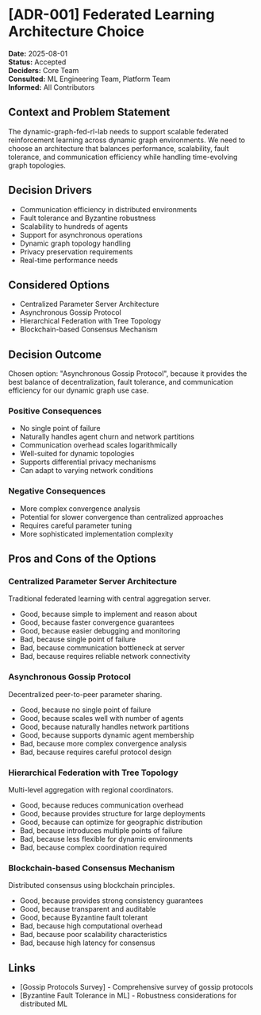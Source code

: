 # [ADR-001] Federated Learning Architecture Choice

**Date:** 2025-08-01  
**Status:** Accepted  
**Deciders:** Core Team  
**Consulted:** ML Engineering Team, Platform Team  
**Informed:** All Contributors

## Context and Problem Statement

The dynamic-graph-fed-rl-lab needs to support scalable federated reinforcement learning across dynamic graph environments. We need to choose an architecture that balances performance, scalability, fault tolerance, and communication efficiency while handling time-evolving graph topologies.

## Decision Drivers

* Communication efficiency in distributed environments
* Fault tolerance and Byzantine robustness
* Scalability to hundreds of agents
* Support for asynchronous operations
* Dynamic graph topology handling
* Privacy preservation requirements
* Real-time performance needs

## Considered Options

* Centralized Parameter Server Architecture
* Asynchronous Gossip Protocol
* Hierarchical Federation with Tree Topology
* Blockchain-based Consensus Mechanism

## Decision Outcome

Chosen option: "Asynchronous Gossip Protocol", because it provides the best balance of decentralization, fault tolerance, and communication efficiency for our dynamic graph use case.

### Positive Consequences

* No single point of failure
* Naturally handles agent churn and network partitions
* Communication overhead scales logarithmically
* Well-suited for dynamic topologies
* Supports differential privacy mechanisms
* Can adapt to varying network conditions

### Negative Consequences

* More complex convergence analysis
* Potential for slower convergence than centralized approaches
* Requires careful parameter tuning
* More sophisticated implementation complexity

## Pros and Cons of the Options

### Centralized Parameter Server Architecture

Traditional federated learning with central aggregation server.

* Good, because simple to implement and reason about
* Good, because faster convergence guarantees
* Good, because easier debugging and monitoring
* Bad, because single point of failure
* Bad, because communication bottleneck at server
* Bad, because requires reliable network connectivity

### Asynchronous Gossip Protocol

Decentralized peer-to-peer parameter sharing.

* Good, because no single point of failure
* Good, because scales well with number of agents
* Good, because naturally handles network partitions
* Good, because supports dynamic agent membership
* Bad, because more complex convergence analysis
* Bad, because requires careful protocol design

### Hierarchical Federation with Tree Topology

Multi-level aggregation with regional coordinators.

* Good, because reduces communication overhead
* Good, because provides structure for large deployments
* Good, because can optimize for geographic distribution
* Bad, because introduces multiple points of failure
* Bad, because less flexible for dynamic environments
* Bad, because complex coordination required

### Blockchain-based Consensus Mechanism

Distributed consensus using blockchain principles.

* Good, because provides strong consistency guarantees
* Good, because transparent and auditable
* Good, because Byzantine fault tolerant
* Bad, because high computational overhead
* Bad, because poor scalability characteristics
* Bad, because high latency for consensus

## Links

* [Gossip Protocols Survey] - Comprehensive survey of gossip protocols
* [Byzantine Fault Tolerance in ML] - Robustness considerations for distributed ML